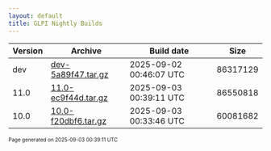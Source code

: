 ```yaml
---
layout: default
title: GLPI Nightly Builds
---
```


Version|Archive|Build date|Size
---|---|---|---
dev|[dev-5a89f47.tar.gz](dev-5a89f47.tar.gz)|2025-09-02 00:46:07 UTC|86317129
11.0|[11.0-ec9f44d.tar.gz](11.0-ec9f44d.tar.gz)|2025-09-03 00:39:11 UTC|86550818
10.0|[10.0-f20dbf6.tar.gz](10.0-f20dbf6.tar.gz)|2025-09-03 00:33:46 UTC|60081682

<font size="1">Page generated on 2025-09-03 00:39:11 UTC</font>
